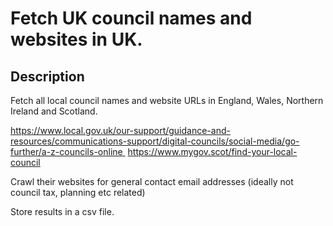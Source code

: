 # Fetch UK council names and websites in UK.

## Description

Fetch all local council names and website URLs in England, Wales, Northern Ireland and Scotland.

https://www.local.gov.uk/our-support/guidance-and-resources/communications-support/digital-councils/social-media/go-further/a-z-councils-online 
https://www.mygov.scot/find-your-local-council

Crawl their websites for general contact email addresses (ideally not council tax, planning etc related) 

Store results in a csv file.